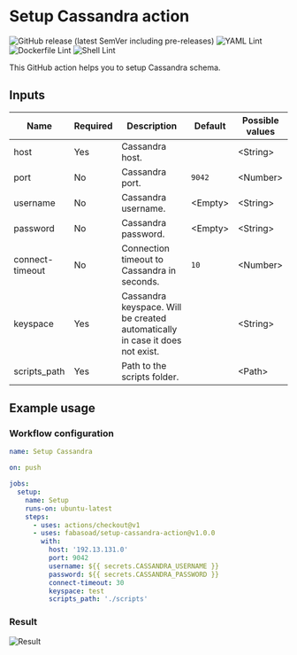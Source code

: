 # Setup Cassandra action

![GitHub release (latest SemVer including pre-releases)](https://img.shields.io/github/v/release/fabasoad/setup-cassandra-action?include_prereleases) ![YAML Lint](https://github.com/fabasoad/setup-cassandra-action/workflows/YAML%20Lint/badge.svg) ![Dockerfile Lint](https://github.com/fabasoad/setup-cassandra-action/workflows/Dockerfile%20Lint/badge.svg) ![Shell Lint](https://github.com/fabasoad/setup-cassandra-action/workflows/Shell%20Lint/badge.svg)

This GitHub action helps you to setup Cassandra schema.

## Inputs

| Name            | Required | Description                                                                  | Default       | Possible values |
|-----------------|----------|------------------------------------------------------------------------------|---------------|-----------------|
| host            | Yes      | Cassandra host.                                                              |               | &lt;String&gt;  |
| port            | No       | Cassandra port.                                                              | `9042`        | &lt;Number&gt;  |
| username        | No       | Cassandra username.                                                          | &lt;Empty&gt; | &lt;String&gt;  |
| password        | No       | Cassandra password.                                                          | &lt;Empty&gt; | &lt;String&gt;  |
| connect-timeout | No       | Connection timeout to Cassandra in seconds.                                  | `10`          | &lt;Number&gt;  |
| keyspace        | Yes      | Cassandra keyspace. Will be created automatically in case it does not exist. |               | &lt;String&gt;  |
| scripts_path    | Yes      | Path to the scripts folder.                                                  |               | &lt;Path&gt;    |

## Example usage

### Workflow configuration

```yaml
name: Setup Cassandra

on: push

jobs:
  setup:
    name: Setup
    runs-on: ubuntu-latest
    steps:
      - uses: actions/checkout@v1
      - uses: fabasoad/setup-cassandra-action@v1.0.0
        with:
          host: '192.13.131.0'
          port: 9042
          username: ${{ secrets.CASSANDRA_USERNAME }}
          password: ${{ secrets.CASSANDRA_PASSWORD }}
          connect-timeout: 30
          keyspace: test
          scripts_path: './scripts'
```

### Result

![Result](https://raw.githubusercontent.com/fabasoad/setup-cassandra-action/main/screenshot.png)
